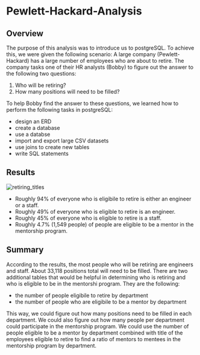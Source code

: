 # Pewlett-Hackard-Analysis
## Overview 
The purpose of this analysis was to introduce us to postgreSQL. To achieve this, we were given the following scenario: A large company (Pewlett-Hackard) has a large number of employees who are about to retire. The company tasks one of their HR analysts (Bobby) to figure out the answer to the following two questions:
  1. Who will be retiring?
  2. How many positions will need to be filled?
 
To help Bobby find the answer to these questions, we learned how to perform the following tasks in postgreSQL:
- design an ERD
- create a database
- use a databse
- import and export large CSV datasets
- use joins to create new tables
- write SQL statements
## Results 

![retiring_titles](https://user-images.githubusercontent.com/94420548/154877877-b8577e4a-fbc6-4206-ab20-edfc16bb8978.png)

- Roughly 94% of everyone who is eligibile to retire is either an engineer or a staff.
- Roughly 49% of everyone who is eligible to retire is an engineer.
- Roughly 45% of everyone who is eligible to retire is a staff.
- Roughly 4.7% (1,549 people) of people are eligible to be a mentor in the mentorship program.
## Summary
According to the results, the most people who will be retiring are engineers and staff. About 33,118 positions total will need to be filled. There are two additional tables that would be helpful in determining who is retiring and who is eligible to be in the mentorshi program. They are the following:
- the number of people eligibile to retire by department
- the number of people who are eligibile to be a mentor by department

This way, we could figure out how many positions need to be filled in each department. We could also figure out how many people per department could participate in the mentorship program. We could use the number of people eligible to be a mentor by department combined with title of the employees eligible to retire to find a ratio of mentors to mentees in the mentorship program by department.

